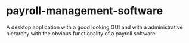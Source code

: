 # payroll-management-software
A desktop application with a good looking GUI and with a administrative hierarchy with the obvious functionality of a payroll software.
